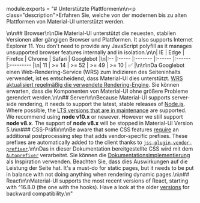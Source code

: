 module.exports = "# Unterstützte Plattformen\n\n<p class=\"description\">Erfahren Sie, welche von der modernen bis zu alten Plattformen von Material-UI unterstützt werden.</p>\n\n## Browser\n\nDie Material-UI unterstützt die neuesten, stabilen Versionen aller gängigen Browser und Plattformen. It also supports Internet Explorer 11. You don't need to provide any JavaScript polyfill as it manages unsupported browser features internally and in isolation.\n\n| IE | Edge  | Firefox | Chrome | Safari | Googlebot |\n|:-- |:----- |:------- |:------ |:------ |:--------- |\n| 11 | >= 14 | >= 52   | >= 49  | >= 10  | ✅         |\n\n\nDa Googlebot einen Web-Rendering-Service (WRS) zum Indizieren des Seiteninhalts verwendet, ist es entscheidend, dass Material-UI dies unterstützt. [WRS aktualisiert regelmäßig die verwendete Rendering-Engine](https://webmasters.googleblog.com/2019/05/the-new-evergreen-googlebot.html). Sie können erwarten, dass die Komponenten von Material-UI ohne größere Probleme gerendert werden.\n\n## Server\n\nBecause Material-UI supports server-side rendering, it needs to support the latest, stable releases of [Node.js](https://github.com/nodejs/node). Where possible, the [LTS versions that are in maintenance](https://github.com/nodejs/Release#lts-schedule1) are supported. We recommend using **node v10.x** or newever. However we still support **node v8.x**. The support of **node v8.x** will be stopped in Material-UI Version 5.\n\n### CSS-Präfix\n\nBe aware that some CSS features [require](https://github.com/cssinjs/jss/issues/279) an additional postprocessing step that adds vendor-specific prefixes. These prefixes are automatically added to the client thanks to [`jss-plugin-vendor-prefixer`](https://www.npmjs.com/package/jss-plugin-vendor-prefixer).\n\nDas in dieser Dokumentation bereitgestellte CSS wird mit dem [`Autoprefixer`](https://www.npmjs.com/package/autoprefixer) verarbeitet. Sie können die [Dokumentationsimplementierung](https://github.com/Foso/material-ui/blob/47aa5aeaec1d4ac2c08fd0e84277d6b91e497557/pages/_document.js#L123) als Inspiration verwenden. Beachten Sie, dass dies Auswirkungen auf die Leistung der Seite hat. It's a must-do for static pages, but it needs to be put in balance with not doing anything when rendering dynamic pages.\n\n## React\n\nMaterial-UI supports the most recent versions of React, starting with ^16.8.0 (the one with the hooks). Have a look at the older [versions](https://material-ui.com/versions/) for backward compatibility.\n"